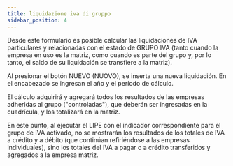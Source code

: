 ```yaml
---
title: liquidazione iva di gruppo
sidebar_position: 4
---
```


Desde este formulario es posible calcular las liquidaciones de IVA particulares y relacionadas con el estado de GRUPO IVA (tanto cuando la empresa en uso es la matriz, como cuando es parte del grupo y, por lo tanto, el saldo de su liquidación se transfiere a la matriz).

Al presionar el botón NUEVO (NUOVO), se inserta una nueva liquidación. En el encabezado se ingresan el año y el período de cálculo.

El cálculo adquirirá y agregará todos los resultados de las empresas adheridas al grupo ("controladas"), que deberán ser ingresadas en la cuadrícula, y los totalizará en la matriz.

En este punto, al ejecutar el LIPE con el indicador correspondiente para el grupo de IVA activado, no se mostrarán los resultados de los totales de IVA a crédito y a débito (que continúan refiriéndose a las empresas individuales), sino los totales del IVA a pagar o a crédito transferidos y agregados a la empresa matriz.